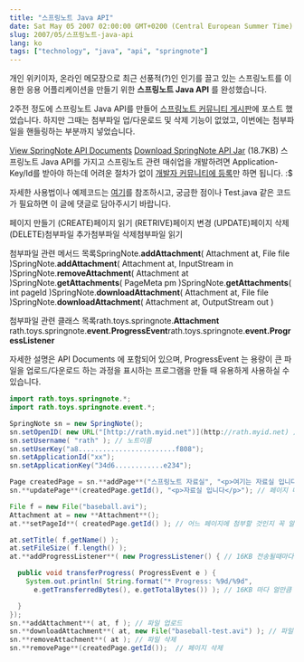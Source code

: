 ```yaml
---
title: "스프링노트 Java API"
date: Sat May 05 2007 02:00:00 GMT+0200 (Central European Summer Time)
slug: 2007/05/스프링노트-java-api
lang: ko
tags: ["technology", "java", "api", "springnote"]
---
```


개인 위키이자, 온라인 메모장으로 최근 선풍적(?)인 인기를 끌고 있는 스프링노트를 이용한 응용 어플리케이션을 만들기 위한 **스프링노트 Java API** 를 완성했습니다.

2주전 정도에 스프링노트 Java API를 만들어 [스프링노트 커뮤니티 게시판](http://www.springnote.com/post/2061)에 포스트 했었습니다.
하지만 그때는 첨부파일 업/다운로드 및 삭제 기능이 없었고, 이번에는 첨부파일을 핸들링하는 부분까지 넣었습니다. 

 [View SpringNote API Documents](/devdoc/springnote/)  [Download SpringNote API Jar](/files/springnote-api.jar)  (18.7KB) 
스프링노트 Java API를 가지고 스프링노트 관련 매쉬업을 개발하려면 Application-Key/Id를 받아야 하는데 어려운 절차가 없이 [개발자 커뮤니티에 등록](http://www.springnote.com/ko/dev_register_apikey/)만 하면 됩니다. :$

자세한 사용법이나 예제코드는 [여기](http://www.springnote.com/post/2388)를 참조하시고, 
궁금한 점이나 Test.java 같은 코드가 필요하면 이 글에 댓글로 담아주시기 바랍니다.

  페이지 만들기 (CREATE)페이지 읽기 (RETRIVE)페이지 변경 (UPDATE)페이지 삭제 (DELETE)첨부파일 추가첨부파일 삭제첨부파일 읽기

첨부파일 관련 메서드 목록SpringNote.**addAttachment**( Attachment at, File file )SpringNote.**addAttachment**( Attachment at, InputStream in )SpringNote.**removeAttachment**( Attachment at )SpringNote.**getAttachments**( PageMeta pm )SpringNote.**getAttachments**( int pageId )SpringNote.**downloadAttachment**( Attachment at, File file )SpringNote.**downloadAttachment**( Attachment at, OutputStream out )  

첨부파일 관련 클래스 목록rath.toys.springnote.**Attachment**
rath.toys.springnote.**event.ProgressEvent**rath.toys.springnote.**event.ProgressListener**  

자세한 설명은 API Documents 에 포함되어 있으며, ProgressEvent 는 용량이 큰 파일을 업로드/다운로드 하는 과정을 표시하는 프로그램을 만들 때 유용하게 사용하실 수 있습니다.

```java
import rath.toys.springnote.*;
import rath.toys.springnote.event.*;

SpringNote sn = new SpringNote();
sn.setOpenID( new URL("[http://rath.myid.net")](http://rath.myid.net) );
sn.setUsername( "rath" ); // 노트이름
sn.setUserKey("a8........................f808");
sn.setApplicationId("xx");
sn.setApplicationKey("34d6............e234");

Page createdPage = sn.**addPage**("스프링노트 자료실", "<p>여기는 자료실 입니다</p>");
sn.**updatePage**(createdPage.getId(), "<p>자료실 입니다</p>"); // 페이지 내용 변경

File f = new File("baseball.avi");
Attachment at = new **Attachment**();
at.**setPageId**( createdPage.getId() ); // 어느 페이지에 첨부할 것인지 꼭 알려주어야 함.

at.setTitle( f.getName() );
at.setFileSize( f.length() );
at.**addProgressListener**( new ProgressListener() { // 16KB 전송될때마다 이벤트 수신. 관심없을 경우 Listener를 부착할 필요 없음. 

  public void transferProgress( ProgressEvent e ) {
    System.out.println( String.format("* Progress: %9d/%9d",
      e.getTransferredBytes(), e.getTotalBytes()) ); // 16KB 마다 얼만큼 받았는지 STDOUT에 출력

  }
});
sn.**addAttachment**( at, f ); // 파일 업로드
sn.**downloadAttachment**( at, new File("baseball-test.avi") ); // 파일 다운로드
sn.**removeAttachment**( at ); // 파일 삭제
sn.**removePage**(createdPage.getId());  // 페이지 삭제
```

